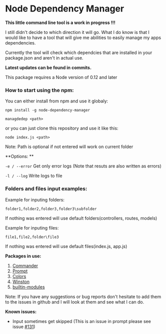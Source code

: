 # Node Dependency Manager

**This little command line tool is a work in progress !!!**

I still didn't decide to which direction it will go. What I do know is
that I would like to have a tool that will give me abilities to easily manage my apps dependencies.

Currently the tool will check which dependcies that are installed in
your package.json and aren't in actual use.

**Latest updates can be found in commits.**

This package requires a Node version of 0.12 and later

### How to start using the npm:

You can either install from npm and use it globaly:

```npm install -g node-dependency-manager``` 

```managdedep <path>```

or you can just clone this repository and use it like this:

```node index.js <path>```

Note: Path is optional if not entered will work on current folder

**Options: **

`-e / --error` Get only error logs (Note that resuts are also written as errors)

`-l / --log` Write logs to file

### Folders and files input examples:

Example for inputing folders:

    folder1,folder2,folder3,folder3\subfolder

If nothing was entered will use default folders(controllers, routes, models)

Example for inputing files:

    file1,file2,folder\file3

If nothing was entered will use default files(index.js, app.js)

**Packages in use:**
1. [Commander](https://github.com/tj/commander.js/ "Commander github")
2. [Prompt](https://github.com/flatiron/prompt "Prompt github")
3. [Colors](https://github.com/Marak/colors.js "Colors github")
4. [Winston](https://github.com/winstonjs/winston "Winston github")
5. [builtin-modules](https://github.com/sindresorhus/builtin-modules "builtin-modules github")

Note: If you have any suggestions or bug reports don't hesitate to add
them to the issues in github and I will look at them and see what I can do.

**Known issues:**
- Input sometimes get skipped (This is an issue in prompt please see issue [#131](https://github.com/flatiron/prompt/issues/132))